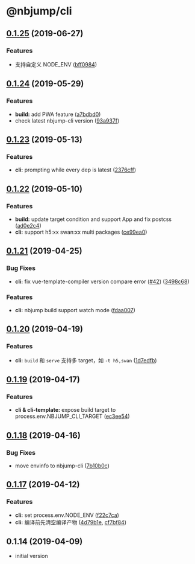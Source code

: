 # @nbjump/cli

## [0.1.25](https://github.com/max-team/Nbjump/compare/@nbjump/cli@0.1.24...@nbjump/cli@0.1.25) (2019-06-27)

### Features

* 支持自定义 NODE_ENV ([bff0984](https://github.com/max-team/Nbjump/commit/bff0984))


## [0.1.24](https://github.com/max-team/Nbjump/compare/@nbjump/cli@0.1.23...@nbjump/cli@0.1.24) (2019-05-29)

### Features

* **build:** add PWA feature ([a7bdbd0](https://github.com/max-team/Nbjump/commit/a7bdbd0))
* check latest nbjump-cli version ([93a937f](https://github.com/max-team/Nbjump/commit/93a937f))


## [0.1.23](https://github.com/max-team/Nbjump/compare/@nbjump/cli@0.1.22...@nbjump/cli@0.1.23) (2019-05-13)


### Features

* **cli:** prompting while every dep is latest ([2376cff](https://github.com/max-team/Nbjump/commit/2376cff))



## [0.1.22](https://github.com/max-team/Nbjump/compare/@nbjump/cli@0.1.21...@nbjump/cli@0.1.22) (2019-05-10)


### Features

* **build:** update target condition and support App and fix postcss ([ad0e2c4](https://github.com/max-team/Nbjump/commit/ad0e2c4))
* **cli:** support h5:xx  swan:xx multi packages ([ce99ea0](https://github.com/max-team/Nbjump/commit/ce99ea0))


## [0.1.21](https://github.com/max-team/Nbjump/compare/@nbjump/cli@0.1.20...@nbjump/cli@0.1.21) (2019-04-25)


### Bug Fixes

* **cli:** fix vue-template-compiler version compare error ([#42](https://github.com/max-team/Nbjump/issues/42)) ([3498c68](https://github.com/max-team/Nbjump/commit/3498c68))


### Features

* **cli:** nbjump build support watch mode ([fdaa007](https://github.com/max-team/Nbjump/commit/fdaa007))



## [0.1.20](https://github.com/max-team/Nbjump/compare/@nbjump/cli@0.1.19...@nbjump/cli@0.1.20) (2019-04-19)


### Features

* **cli:** `build` 和 `serve` 支持多 target，如 `-t h5,swan` ([1d7edfb](https://github.com/max-team/Nbjump/commit/1d7edfb))


## [0.1.19](https://github.com/max-team/Nbjump/compare/@nbjump/cli@0.1.18...@nbjump/cli@0.1.19) (2019-04-17)


### Features

* **cli & cli-template:** expose build target to process.env.NBJUMP_CLI_TARGET ([ec3ee54](https://github.com/max-team/Nbjump/commit/ec3ee54))



## [0.1.18](https://github.com/max-team/Nbjump/compare/@nbjump/cli@0.1.17...@nbjump/cli@0.1.18) (2019-04-16)


### Bug Fixes

* move envinfo to nbjump-cli ([7b10b0c](https://github.com/max-team/Nbjump/commit/7b10b0c))



## [0.1.17](https://github.com/max-team/Nbjump/compare/@nbjump/cli@0.1.14...@nbjump/cli@0.1.17) (2019-04-12)

### Features

* **cli:** set process.env.NODE_ENV ([f22c7ca](https://github.com/max-team/Nbjump/commit/f22c7ca))
* **cli:** 编译前先清空编译产物 ([4d79b1e](https://github.com/max-team/Nbjump/commit/4d79b1e), [cf7bf84](https://github.com/max-team/Nbjump/commit/cf7bf84))

## 0.1.14 (2019-04-09)

- initial version
